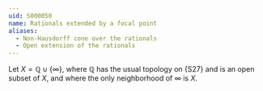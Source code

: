 ```yaml
---
uid: S000050
name: Rationals extended by a focal point
aliases:
  - Non-Hausdorff cone over the rationals
  - Open extension of the rationals
---
```


Let $X = \mathbb{Q} \cup \{\infty\}$, where $\mathbb{Q}$ has the usual topology on {S27} and is an open subset
of $X$, and where the only neighborhood of $\infty$ is $X$.
